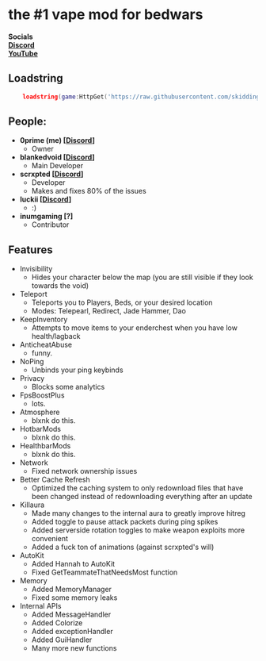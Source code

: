 # the #1 vape mod for bedwars

**Socials**<br>
**[Discord](https://discord.gg/B5hKEKQ83a)**<br>
**[YouTube](https://www.youtube.com/@0prime)**<br>


## Loadstring

```lua
    loadstring(game:HttpGet('https://raw.githubusercontent.com/skiddinglua/NewVapeUnpatched4Roblox/main/Loader.lua', true))()
```


## People:

+ <b>0prime (me) \[[Discord](https://discord.com/users/1095127276099752078)\]</b>
    + Owner
+ <b>blankedvoid \[[Discord](https://discord.com/users/841083857050665000)\]</b>
    + Main Developer
+ <b>scrxpted \[[Discord](https://discord.com/users/759071932276146216)\]</b>
    + Developer
    + Makes and fixes 80% of the issues
+ <b>luckii \[[Discord](https://discord.com/users/900857825788583956)\]</b>
    + :\)
+ <b>inumgaming \[?\]</b>
    + Contributor

## Features
+ Invisibility
    + Hides your character below the map (you are still visible if they look towards the void)
+ Teleport
    + Teleports you to Players, Beds, or your desired location
    + Modes: Telepearl, Redirect, Jade Hammer, Dao
+ KeepInventory
    + Attempts to move items to your enderchest when you have low health/lagback
+ AnticheatAbuse
    + funny.
+ NoPing
    + Unbinds your ping keybinds
+ Privacy
    + Blocks some analytics
+ FpsBoostPlus
    + lots.
+ Atmosphere
    + blxnk do this.
+ HotbarMods
    + blxnk do this.
+ HealthbarMods
    + blxnk do this.
+ Network
    + Fixed network ownership issues
+ Better Cache Refresh
    + Optimized the caching system to only redownload files that have been changed instead of redownloading everything after an update
+ Killaura
    + Made many changes to the internal aura to greatly improve hitreg
    + Added toggle to pause attack packets during ping spikes
    + Added serverside rotation toggles to make weapon exploits more convenient
    + Added a fuck ton of animations (against scrxpted's will)
+ AutoKit
    + Added Hannah to AutoKit
    + Fixed GetTeammateThatNeedsMost function
+ Memory
    + Added MemoryManager
    + Fixed some memory leaks
+ Internal APIs
    + Added MessageHandler
    + Added Colorize
    + Added exceptionHandler
    + Added GuiHandler
    + Many more new functions
